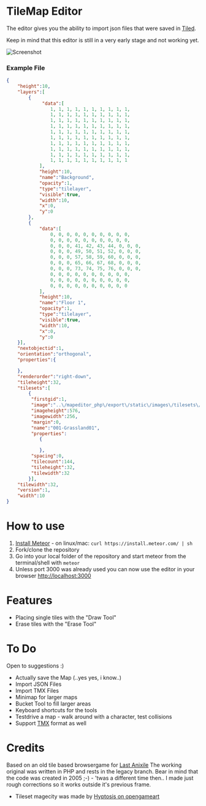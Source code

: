 # TileMap Editor

The editor gives you the ability to import json files that were saved in [Tiled](https://github.com/bjorn/tiled). 

Keep in mind that this editor is still in a very early stage and not working yet.

![Screenshot](http://i.imgur.com/qwZRKFz.jpg?raw)

### Example File

```json
{ 
    "height":10,
    "layers":[
        {
             "data":[
                1, 1, 1, 1, 1, 1, 1, 1, 1, 1, 
                1, 1, 1, 1, 1, 1, 1, 1, 1, 1, 
                1, 1, 1, 1, 1, 1, 1, 1, 1, 1, 
                1, 1, 1, 1, 1, 1, 1, 1, 1, 1, 
                1, 1, 1, 1, 1, 1, 1, 1, 1, 1, 
                1, 1, 1, 1, 1, 1, 1, 1, 1, 1, 
                1, 1, 1, 1, 1, 1, 1, 1, 1, 1, 
                1, 1, 1, 1, 1, 1, 1, 1, 1, 1, 
                1, 1, 1, 1, 1, 1, 1, 1, 1, 1, 
                1, 1, 1, 1, 1, 1, 1, 1, 1, 1
            ],
            "height":10,
            "name":"Background",
            "opacity":1,
            "type":"tilelayer",
            "visible":true,
            "width":10,
            "x":0,
            "y":0
        }, 
        {
            "data":[
                0, 0, 0, 0, 0, 0, 0, 0, 0, 0, 
                0, 0, 0, 0, 0, 0, 0, 0, 0, 0, 
                0, 0, 0, 41, 42, 43, 44, 0, 0, 0, 
                0, 0, 0, 49, 50, 51, 52, 0, 0, 0, 
                0, 0, 0, 57, 58, 59, 60, 0, 0, 0, 
                0, 0, 0, 65, 66, 67, 68, 0, 0, 0, 
                0, 0, 0, 73, 74, 75, 76, 0, 0, 0, 
                0, 0, 0, 0, 0, 0, 0, 0, 0, 0, 
                0, 0, 0, 0, 0, 0, 0, 0, 0, 0, 
                0, 0, 0, 0, 0, 0, 0, 0, 0, 0
            ],
            "height":10,
            "name":"Floor 1",
            "opacity":1,
            "type":"tilelayer",
            "visible":true,
            "width":10,
            "x":0,
            "y":0
    }],
    "nextobjectid":1,
    "orientation":"orthogonal",
    "properties":{

    },
    "renderorder":"right-down",
    "tileheight":32,
    "tilesets":[
        {
         "firstgid":1,
         "image":"..\/mapeditor_php\/export\/static\/images\/tilesets\/001-Grassland01.png",
         "imageheight":576,
         "imagewidth":256,
         "margin":0,
         "name":"001-Grassland01",
         "properties":
            {

            },
         "spacing":0,
         "tilecount":144,
         "tileheight":32,
         "tilewidth":32
        }],
    "tilewidth":32,
    "version":1,
    "width":10
}
```

# How to use

1. [Install Meteor](https://www.meteor.com/install) - on linux/mac: ```curl https://install.meteor.com/ | sh```
2. Fork/clone the repository
3. Go into your local folder of the repository and start meteor from the terminal/shell with ```meteor```
4. Unless port 3000 was already used you can now use the editor in your browser [http://localhost:3000](http://localhost:3000)

# Features

* Placing single tiles with the "Draw Tool"
* Erase tiles with the "Erase Tool"

# To Do

Open to suggestions :)

* Actually save the Map (..yes yes, i know..)
* Import JSON Files
* Import TMX Files
* Minimap for larger maps
* Bucket Tool to fill larger areas
* Keyboard shortcuts for the tools
* Testdrive a map - walk around with a character, test collisions
* Support [TMX](https://github.com/bjorn/tiled/wiki/TMX-Map-Format) format as well 


# Credits

Based on an old tile based browsergame for [Last Anixile](http://www.last-anixile.de)
The working original was written in PHP and rests in the legacy branch. Bear in mind that the code was created in 2005 ;-) - 'twas a different time then.. I made just rough corrections so it works outside it's previous frame.

* Tileset magecity was made by [Hyptosis on opengameart](http://opengameart.org/content/mage-city-arcanos)
